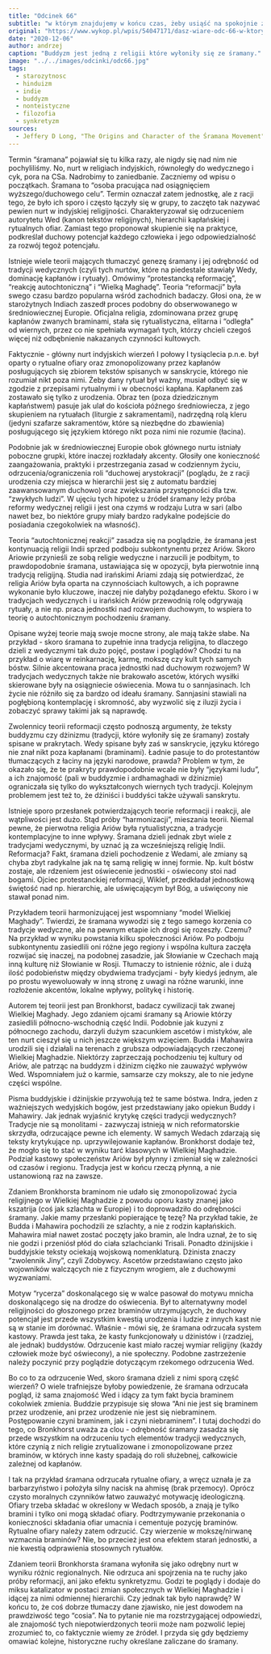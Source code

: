```yaml
---
title: "Odcinek 66"
subtitle: "w którym znajdujemy w końcu czas, żeby usiąść na spokojnie ze śramaną."
original: "https://www.wykop.pl/wpis/54047171/dasz-wiare-odc-66-w-ktorym-znajdujemy-w-koncu-czas/"
date: "2020-12-06"
author: andrzej
caption: "Buddyzm jest jedną z religii które wyłoniły się ze śramany."
image: "../../images/odcinki/odc66.jpg"
tags:
  - starozytnosc
  - hinduizm
  - indie
  - buddyzm
  - nonteistyczne
  - filozofia
  - synkretyzm
sources:
  - Jeffery D Long, "The Origins and Character of the Śramana Movement" w "Jainism, An Introduction"
---
```


Termin “śramana” pojawiał się tu kilka razy, ale nigdy się nad nim nie pochyliliśmy. No, nurt w religiach indyjskich, równoległy do wedycznego i cyk, pora na CSa. Nadrobimy to zaniedbanie. Zaczniemy od wpisu o początkach. Śramana to “osoba pracująca nad osiągnięciem wyższego/duchowego celu”. Termin oznaczał zatem jednostkę, ale z racji tego, że było ich sporo i często łączyły się w grupy, to zaczęto tak nazywać pewien nurt w indyjskiej religijności. Charakteryzował się odrzuceniem autorytetu Wed (kanon tekstów religijnych), hierarchii kapłańskiej i rytualnych ofiar. Zamiast tego proponował skupienie się na praktyce, podkreślał duchowy potencjał każdego człowieka i jego odpowiedzialność za rozwój tegoż potencjału.

Istnieje wiele teorii mających tłumaczyć genezę śramany i jej odrębność od tradycji wedycznych (czyli tych nurtów, które na piedestale stawiały Wedy, dominację kapłanów i rytuały). Omówimy “protestancką reformację”, “reakcję autochtoniczną” i “Wielką Maghadę”. Teoria “reformacji” była swego czasu bardzo popularna wśród zachodnich badaczy. Głosi ona, że w starożytnych Indiach zaszedł proces podobny do obserwowanego w średniowiecznej Europie. Oficjalna religia, zdominowana przez grupę kapłanów zwanych braminami, stała się rytualistyczna, elitarna i “odległa” od wiernych, przez co nie spełniała wymagań tych, którzy chcieli czegoś więcej niż odbębnienie nakazanych czynności kultowych.

Faktycznie - główny nurt indyjskich wierzeń I połowy I tysiąclecia p.n.e. był oparty o rytualne ofiary oraz zmonopolizowany przez kapłanów posługujących się zbiorem tekstów spisanych w sanskrycie, którego nie rozumiał nikt poza nimi. Żeby dany rytuał był ważny, musiał odbyć się w zgodzie z przepisami rytualnymi i w obecności kapłana. Kapłanem zaś zostawało się tylko z urodzenia. Obraz ten (poza dziedzicznym kapłaństwem) pasuje jak ulał do kościoła późnego średniowiecza, z jego skupieniem na rytuałach (liturgie z sakramentami), nadrzędną rolą kleru (jedyni szafarze sakramentów, które są niezbędne do zbawienia) posługującego się językiem którego nikt poza nimi nie rozumie (łacina).

Podobnie jak w średniowiecznej Europie obok głównego nurtu istniały poboczne grupki, które inaczej rozkładały akcenty. Głosiły one konieczność zaangażowania, praktyki i przestrzegania zasad w codziennym życiu, odrzucenia/ograniczenia roli “duchowej arystokracji” (poglądu, że z racji urodzenia czy miejsca w hierarchii jest się z automatu bardziej zaawansowanym duchowo) oraz zwiększania przystępności dla tzw. “zwykłych ludzi”. W ujęciu tych hipotez u źródeł śramany leży próba reformy wedycznej religii i jest ona czymś w rodzaju Lutra w sari (albo nawet bez, bo niektóre grupy miały bardzo radykalne podejście do posiadania czegokolwiek na własność).

Teoria “autochtonicznej reakcji” zasadza się na poglądzie, że śramana jest kontynuacją religii Indii sprzed podboju subkontynentu przez Ariów. Skoro Ariowie przynieśli ze sobą religie wedyczne i narzucili je podbitym, to prawdopodobnie śramana, ustawiająca się w opozycji, była pierwotnie inną tradycją religijną. Studia nad irańskimi Ariami zdają się potwierdzać, że religia Ariów była oparta na czynnościach kultowych, a ich poprawne wykonanie było kluczowe, inaczej nie dałyby pożądanego efektu. Skoro i w tradycjach wedycznych i u irańskich Ariów przewodnią rolę odgrywają rytuały, a nie np. praca jednostki nad rozwojem duchowym, to wspiera to teorię o autochtonicznym pochodzeniu śramany.

Opisane wyżej teorie mają swoje mocne strony, ale mają także słabe. Na przykład - skoro śramana to zupełnie inna tradycja religijna, to dlaczego dzieli z wedycznymi tak dużo pojęć, postaw i poglądów? Chodzi tu na przykład o wiarę w reinkarnację, karmę, mokszę czy kult tych samych bóstw. Silnie akcentowana praca jednostki nad duchowym rozwojem? W tradycjach wedycznych także nie brakowało ascetów, których wysiłki skierowane były na osiągniecie oświecenia. Mowa tu o sannjasinach. Ich życie nie różniło się za bardzo od ideału śramany. Sannjasini stawiali na pogłębioną kontemplację i skromność, aby wyzwolić się z iluzji życia i zobaczyć sprawy takimi jak są naprawdę.

Zwolennicy teorii reformacji często podnoszą argumenty, że teksty buddyzmu czy dżinizmu (tradycji, które wyłoniły się ze śramany) zostały spisane w prakrytach. Wedy spisane były zaś w sanskrycie, języku którego nie znał nikt poza kapłanami (braminami). Ładnie pasuje to do protestantów tłumaczących z łaciny na języki narodowe, prawda? Problem w tym, że okazało się, że te prakryty prawdopodobnie wcale nie były “językami ludu”, a ich znajomość (pali w buddyzmie i ardhamaghadi w dżinizmie) ograniczała się tylko do wykształconych wiernych tych tradycji. Kolejnym problemem jest też to, że dżiniści i buddyści także używali sanskrytu.

Istnieje sporo przesłanek potwierdzających teorie reformacji i reakcji, ale wątpliwości jest dużo. Stąd próby “harmonizacji”, mieszania teorii. Niemal pewne, że pierwotna religia Ariów była rytualistyczna, a tradycje kontemplacyjne to inne wpływy. Śramana dzieli jednak zbyt wiele z tradycjami wedycznymi, by uznać ją za wcześniejszą religię Indii. Reformacja? Fakt, śramana dzieli pochodzenie z Wedami, ale zmiany są chyba zbyt radykalne jak na tę samą religię w innej formie. Np. kult bóstw zostaje, ale rdzeniem jest oświecenie jednostki - oświecony stoi nad bogami. Ojciec protestanckiej reformacji, Wiklef, przedkładał jednostkową świętość nad np. hierarchię, ale uświęcającym był Bóg, a uświęcony nie stawał ponad nim.

Przykładem teorii harmonizującej jest wspomniany “model Wielkiej Maghady”. Twierdzi, że śramana wywodzi się z tego samego korzenia co tradycje wedyczne, ale na pewnym etapie ich drogi się rozeszły. Czemu? Na przykład w wyniku powstania kilku społeczności Ariów. Po podboju subkontynentu zasiedlili oni różne jego regiony i wspólna kultura zaczęła rozwijać się inaczej, na podobnej zasadzie, jak Słowianie w Czechach mają inną kulturę niż Słowianie w Rosji. Tłumaczy to istnienie różnic, ale i dużą ilość podobieństw między obydwiema tradycjami - były kiedyś jednym, ale po prostu wyewoluowały w inną stronę z uwagi na różne warunki, inne rozłożenie akcentów, lokalne wpływy, politykę i historię.

Autorem tej teorii jest pan Bronkhorst, badacz cywilizacji tak zwanej Wielkiej Maghady. Jego zdaniem ojcami śramany są Ariowie którzy zasiedlili północno-wschodnią część Indii. Podobnie jak kuzyni z północnego zachodu, darzyli dużym szacunkiem ascetów i mistyków, ale ten nurt cieszył się u nich jeszcze większym wzięciem. Budda i Mahawira urodzili się i działali na terenach z grubsza odpowiadających rzeczonej Wielkiej Maghadzie. Niektórzy zaprzeczają pochodzeniu tej kultury od Ariów, ale patrząc na buddyzm i dżinizm ciężko nie zauważyć wpływów Wed. Wspomniałem już o karmie, samsarze czy mokszy, ale to nie jedyne części wspólne.

Pisma buddyjskie i dżinijskie przywołują też te same bóstwa. Indra, jeden z ważniejszych wedyjskich bogów, jest przedstawiany jako opiekun Buddy i Mahawiry. Jak jednak wyjaśnić krytykę części tradycji wedycznych? Tradycje nie są monolitami - zazwyczaj istnieją w nich reformatorskie skrzydła, odrzucające pewne ich elementy. W samych Wedach zdarzają się teksty krytykujące np. uprzywilejowanie kapłanów. Bronkhorst dodaje też, że mogło się to stać w wyniku tarć klasowych w Wielkiej Maghadzie. Podział kastowy społeczeństw Ariów był płynny i zmieniał się w zależności od czasów i regionu. Tradycja jest w końcu rzeczą płynną, a nie ustanowioną raz na zawsze.

Zdaniem Bronkhorsta braminom nie udało się zmonopolizować życia religijnego w Wielkiej Maghadzie z powodu oporu kasty znanej jako kszatrija (coś jak szlachta w Europie) i to doprowadziło do odrębności śramany. Jakie mamy przesłanki popierające tę tezę? Na przykład takie, że Budda i Mahawira pochodzili ze szlachty, a nie z rodzin kapłańskich. Mahawira miał nawet zostać poczęty jako bramin, ale Indra uznał, że to się nie godzi i przeniósł płód do ciała szlachcianki Trisali. Ponadto dżinijskie i buddyjskie teksty ociekają wojskową nomenklaturą. Dżinista znaczy “zwolennik Jiny”, czyli Zdobywcy. Ascetów przedstawiano często jako wojowników walczących nie z fizycznym wrogiem, ale z duchowymi wyzwaniami.

Motyw “rycerza” doskonalącego się w walce pasował do motywu mnicha doskonalącego się na drodze do oświecenia. Był to alternatywny model religijności do głoszonego przez braminów utrzymujących, że duchowy potencjał jest przede wszystkim kwestią urodzenia i ludzie z innych kast nie są w stanie im dorównać. Właśnie - mówi się, że śramana odrzucała system kastowy. Prawda jest taka, że kasty funkcjonowały u dżinistów i (rzadziej, ale jednak) buddystów. Odrzucenie kast miało raczej wymiar religijny (każdy człowiek może być oświecony), a nie społeczny. Podobne zastrzeżenie należy poczynić przy poglądzie dotyczącym rzekomego odrzucenia Wed.

Bo co to za odrzucenie Wed, skoro śramana dzieli z nimi sporą część wierzeń? O wiele trafniejsze byłoby powiedzenie, że śramana odrzucała pogląd, iż sama znajomość Wed i idący za tym fakt bycia braminem cokolwiek zmienia. Buddzie przypisuje się słowa “Ani nie jest się braminem przez urodzenie, ani przez urodzenie nie jest się niebraminem. Postępowanie czyni braminem, jak i czyni niebraminem”. I tutaj dochodzi do tego, co Bronkhorst uważa za clou - odrębność śramany zasadza się przede wszystkim na odrzuceniu tych elementów tradycji wedycznych, które czynią z nich religie zrytualizowane i zmonopolizowane przez braminów, w których inne kasty spadają do roli służebnej, całkowicie zależnej od kapłanów.

I tak na przykład śramana odrzucała rytualne ofiary, a wręcz uznała je za barbarzyństwo i położyła silny nacisk na ahmisę (brak przemocy). Oprócz czysto moralnych czynników łatwo zauważyć motywację ideologiczną. Ofiary trzeba składać w określony w Wedach sposób, a znają je tylko bramini i tylko oni mogą składać ofiary. Podtrzymywanie przekonania o konieczności składania ofiar umacnia i cementuje pozycję braminów. Rytualne ofiary należy zatem odrzucić. Czy wierzenie w mokszę/nirwanę wzmacnia braminów? Nie, bo przecież jest ona efektem starań jednostki, a nie kwestią odprawienia stosownych rytuałów.

Zdaniem teorii Bronkhorsta śramana wyłoniła się jako odrębny nurt w wyniku różnic regionalnych. Nie odrzuca ani spojrzenia na te ruchy jako próby reformacji, ani jako efektu synkretyzmu. Godzi te poglądy i dodaje do miksu katalizator w postaci zmian społecznych w Wielkiej Maghadzie i idącej za nimi odmiennej hierarchii. Czy jednak tak było naprawdę? W końcu to, że coś dobrze tłumaczy dane zjawisko, nie jest dowodem na prawdziwość tego “cosia”. Na to pytanie nie ma rozstrzygającej odpowiedzi, ale znajomość tych niepotwierdzonych teorii może nam pozwolić lepiej zrozumieć to, co faktycznie wiemy ze źródeł. I przyda się gdy będziemy omawiać kolejne, historyczne ruchy określane zaliczane do śramany.
